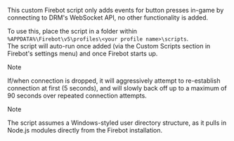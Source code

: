 ﻿This custom Firebot script only adds events for button presses in-game by connecting to DRM's WebSocket API, no other functionality is added.

To use this, place the script in a folder within `%APPDATA%\Firebot\v5\profiles\<your profile name>\scripts`.   
The script will auto-run once added (via the Custom Scripts section in Firebot's settings menu) and once Firebot starts up.

> [!NOTE]
> If/when connection is dropped, it will aggressively attempt to re-establish connection at first (5 seconds), and will slowly back off up to a maximum of 90 seconds over repeated connection attempts.

> [!NOTE]
> The script assumes a Windows-styled user directory structure, as it pulls in Node.js modules directly from the Firebot installation.
